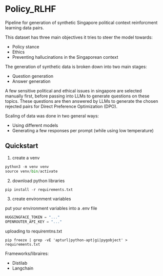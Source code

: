 # Policy_RLHF

Pipeline for generation of synthetic Singapore political context reinforcment learning data pairs.

This dataset has three main objectives it tries to steer the model towards:
- Policy stance
- Ethics 
- Preventing hallucinations
in the Singaporean context

The generation of synthetic data is broken down into two main stages:
- Question generation
- Answer generation

A few sensitive political and ethical issues in singapore are selected manually first, before passing into LLMs to generate questions on these topics.
These questions are then answered by LLMs to generate the chosen rejected pairs for Direct Preference Optimization (DPO).

Scaling of data was done in two general ways:
- Using different models
- Generating a few responses per prompt (while using low temperature)

## Quickstart
1. create a venv

```python
python3 -m venv venv 
source venv/bin/activate
```

2. download python libraries

```python
pip install -r requirements.txt
```

3. create environment variables

put your environment variables into a .env file

```python
HUGGINGFACE_TOKEN = "..." 
OPENROUTER_API_KEY = "..."
```

uploading to requiremtns.txt
```
pip freeze | grep -vE 'apturl|python-apt|gi|pygobject' > requirements.txt
```

Frameworks/libraires:
- Distilab
- Langchain

